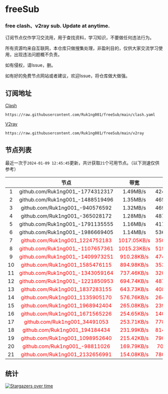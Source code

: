 # freeSub
### free clash、v2ray sub. Update at anytime.

订阅节点仅作学习交流用，用于查找资料，学习知识，不要做任何违法行为。

所有资源均来自互联网，本仓库只做搜集处理，非盈利目的，仅供大家交流学习使用，出现违法问题概不负责。

如有侵权，请Issue，删。

如有好的免费节点网站或者建议，欢迎Issue，将仓库做大做强。

## 订阅地址
[Clash](https://raw.githubusercontent.com/Ruk1ng001/freeSub/main/clash.yaml)
```
https://raw.githubusercontent.com/Ruk1ng001/freeSub/main/clash.yaml
```
[V2ray](https://raw.githubusercontent.com/Ruk1ng001/freeSub/main/v2ray)
```
https://raw.githubusercontent.com/Ruk1ng001/freeSub/main/v2ray
```

## 节点列表

最近一次于`2024-01-09 12:45:45`更新，共计获取`21`个可用节点。（以下测速仅供参考）

|  | 节点 | 带宽 | 延迟 |
|:-:|:--:|:--:|:--:|
 | 1 | github.com/Ruk1ng001_-1774312317 | 1.49MB/s | 424.00ms |
 | 2 | github.com/Ruk1ng001_-1488519496 | 1.35MB/s | 465.00ms |
 | 3 | github.com/Ruk1ng001_-940576592 | 1.32MB/s | 469.00ms |
 | 4 | github.com/Ruk1ng001_-365028172 | 1.28MB/s | 487.00ms |
 | 5 | github.com/Ruk1ng001_-1791135555 | 1.16MB/s | 417.00ms |
 | 6 | github.com/Ruk1ng001_-1986669405 | 1.14MB/s | 536.00ms |
 | 7 | <font color=red>github.com/Ruk1ng001_1224752183</font> | <font color=red>1017.05KB/s</font> | <font color=red>350.00ms</font> |
 | 8 | <font color=red>github.com/Ruk1ng001_-1107657361</font> | <font color=red>1015.23KB/s</font> | <font color=red>519.00ms</font> |
 | 9 | <font color=red>github.com/Ruk1ng001_-1409973251</font> | <font color=red>910.28KB/s</font> | <font color=red>474.00ms</font> |
 | 10 | <font color=red>github.com/Ruk1ng001_1585476115</font> | <font color=red>894.98KB/s</font> | <font color=red>353.00ms</font> |
 | 11 | <font color=red>github.com/Ruk1ng001_-1343059164</font> | <font color=red>737.46KB/s</font> | <font color=red>320.00ms</font> |
 | 12 | <font color=red>github.com/Ruk1ng001_-1221850953</font> | <font color=red>694.74KB/s</font> | <font color=red>487.00ms</font> |
 | 13 | <font color=red>github.com/Ruk1ng001_1837283155</font> | <font color=red>643.73KB/s</font> | <font color=red>408.00ms</font> |
 | 14 | <font color=red>github.com/Ruk1ng001_1135905170</font> | <font color=red>576.76KB/s</font> | <font color=red>264.00ms</font> |
 | 15 | <font color=red>github.com/Ruk1ng001_1968942404</font> | <font color=red>265.08KB/s</font> | <font color=red>239.00ms</font> |
 | 16 | <font color=red>github.com/Ruk1ng001_1671565226</font> | <font color=red>254.65KB/s</font> | <font color=red>140.00ms</font> |
 | 17 | <font color=red>github.com/Ruk1ng001_34491053</font> | <font color=red>253.71KB/s</font> | <font color=red>778.00ms</font> |
 | 18 | <font color=red>github.com/Ruk1ng001_194184434</font> | <font color=red>231.99KB/s</font> | <font color=red>814.00ms</font> |
 | 19 | <font color=red>github.com/Ruk1ng001_1098952640</font> | <font color=red>215.42KB/s</font> | <font color=red>790.00ms</font> |
 | 20 | <font color=red>github.com/Ruk1ng001_-98811026</font> | <font color=red>169.79KB/s</font> | <font color=red>70.00ms</font> |
 | 21 | <font color=red>github.com/Ruk1ng001_2132656991</font> | <font color=red>154.08KB/s</font> | <font color=red>780.00ms</font> |


## 统计

[![Stargazers over time](https://starchart.cc/Ruk1ng001/freeSub.svg)](https://starchart.cc/Ruk1ng001/freeSub)